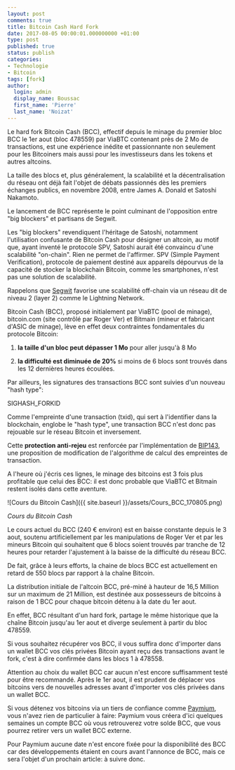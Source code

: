 ```yaml
---
layout: post
comments: true
title: Bitcoin Cash Hard Fork
date: 2017-08-05 00:00:01.000000000 +01:00
type: post
published: true
status: publish
categories:
- Technologie
- Bitcoin
tags: [fork]
author:
  login: admin
  display_name: Boussac
  first_name: 'Pierre'
  last_name: 'Noizat'
---
```


Le hard fork Bitcoin Cash (BCC), effectif depuis le minage du premier bloc BCC le 1er aout (bloc 478559) par ViaBTC contenant près de 2 Mo de transactions, est une expérience inédite et passionnante non seulement pour les Bitcoiners mais aussi pour les investisseurs dans les tokens et autres altcoins.

La taille des blocs et, plus généralement, la scalabilité et la décentralisation du réseau ont déjà fait l'objet de débats passionnés dès les premiers échanges publics, en novembre 2008, entre James A. Donald et Satoshi Nakamoto. 


Le lancement de BCC représente le point culminant de l'opposition entre "big blockers" et partisans de Segwit. 

Les "big blockers" revendiquent l'héritage de Satoshi, notamment l'utilisation confusante de Bitcoin Cash pour désigner un altcoin, au motif que, ayant inventé le protocole SPV, Satoshi aurait été convaincu d'une scalabilité "on-chain". Rien ne permet de l'affirmer. SPV (Simple Payment Verification), protocole de paiement destiné aux appareils dépourvus de la capacité de stocker la blockchain Bitcoin, comme les smartphones, n'est pas une solution de scalabilité.


Rappelons que [Segwit](http://e-ducat.fr/2017-03-29-segwit-soft-fork-vs-bitcoin-unlimited-hard-fork/) favorise une scalabilité off-chain via un réseau dit de niveau 2 (layer 2) comme le Lightning Network.

Bitcoin Cash (BCC), proposé initialement par ViaBTC (pool de minage), bitcoin.com (site contrôlé par Roger Ver) et Bitmain (mineur et fabricant d'ASIC de minage), lève en effet deux contraintes fondamentales du protocole Bitcoin:

1) **la taille d'un bloc peut dépasser 1 Mo** pour aller jusqu'à 8 Mo

2) **la difficulté est diminuée de 20%** si moins de 6 blocs sont trouvés dans les 12 dernières heures écoulées.

Par ailleurs, les signatures des transactions BCC sont suivies d'un nouveau "hash type": 

SIGHASH_FORKID

Comme l'empreinte d'une transaction (txid), qui sert à l'identifier dans la blockchain, englobe le "hash type", une transaction BCC n'est donc pas rejouable sur le réseau Bitcoin et inversement.

Cette **protection anti-rejeu** est renforcée par l'implémentation de [BIP143](https://github.com/bitcoin/bips/blob/master/bip-0143.mediawiki), une proposition de modification de l'algorithme de calcul des empreintes de transaction.

A l'heure où j'écris ces lignes, le minage des bitcoins est 3 fois plus profitable que celui des BCC: il est donc probable que ViaBTC et Bitmain restent isolés dans cette aventure.

![Cours du Bitcoin Cash]({{ site.baseurl }}/assets/Cours_BCC_170805.png)

_Cours du Bitcoin Cash_

Le cours actuel du BCC (240 € environ) est en baisse constante depuis le 3 aout, soutenu artificiellement par les manipulations de Roger Ver et par les mineurs Bitcoin qui souhaitent que 6 blocs soient trouvés par tranche de 12 heures pour retarder l'ajustement à la baisse de la difficulté du réseau BCC.

De fait, grâce à leurs efforts, la chaine de blocs BCC est actuellement en retard de 550 blocs par rapport à la chaîne Bitcoin.

La distribution initiale de l'altcoin BCC, pré-miné à hauteur de 16,5 Million sur un maximum de 21 Million, est destinée aux possesseurs de bitcoins à raison de 1 BCC pour chaque bitcoin détenu à la date du 1er aout.

En effet, BCC résultant d'un hard fork, partage le même historique que la chaîne Bitcoin jusqu'au 1er aout et diverge seulement à partir du bloc 478559.

Si vous souhaitez récupérer vos BCC, il vous suffira donc d'importer dans un wallet BCC vos clés privées Bitcoin ayant reçu des transactions avant le fork, c'est à dire confirmée dans les blocs 1 à 478558.

Attention au choix du wallet BCC car aucun n'est encore suffisamment testé pour être recommandé.
Après le 1er aout, il est prudent de déplacer vos bitcoins vers de nouvelles adresses avant d'importer vos clés privées dans un wallet BCC.

Si vous détenez vos bitcoins via un tiers de confiance comme [Paymium](https://www.paymium.com), vous n'avez rien de particulier à faire: Paymium vous créera d'ici quelques semaines un compte BCC où vous retrouverez votre solde BCC, que vous pourrez retirer vers un wallet BCC externe.

Pour Paymium aucune date n'est encore fixée pour la disponibilité des BCC car des développements étaient en cours avant l'annonce de BCC, mais ce sera l'objet d'un prochain article: à suivre donc.

